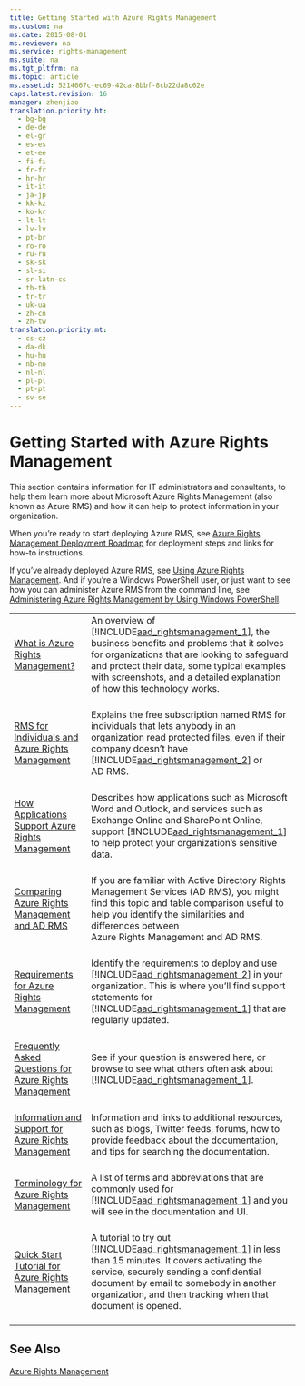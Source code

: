 ```yaml
---
title: Getting Started with Azure Rights Management
ms.custom: na
ms.date: 2015-08-01
ms.reviewer: na
ms.service: rights-management
ms.suite: na
ms.tgt_pltfrm: na
ms.topic: article
ms.assetid: 5214667c-ec69-42ca-8bbf-8cb22da8c62e
caps.latest.revision: 16
manager: zhenjiao
translation.priority.ht: 
  - bg-bg
  - de-de
  - el-gr
  - es-es
  - et-ee
  - fi-fi
  - fr-fr
  - hr-hr
  - it-it
  - ja-jp
  - kk-kz
  - ko-kr
  - lt-lt
  - lv-lv
  - pt-br
  - ro-ro
  - ru-ru
  - sk-sk
  - sl-si
  - sr-latn-cs
  - th-th
  - tr-tr
  - uk-ua
  - zh-cn
  - zh-tw
translation.priority.mt: 
  - cs-cz
  - da-dk
  - hu-hu
  - nb-no
  - nl-nl
  - pl-pl
  - pt-pt
  - sv-se
---
```

# Getting Started with Azure Rights Management
This section contains information for IT administrators and consultants, to help them learn more about Microsoft Azure Rights Management (also known as Azure RMS) and how it can help to protect information in your organization.

When you’re ready to start deploying Azure RMS, see [Azure Rights Management Deployment Roadmap](../../ems/AADRightsMgmt/Azure-Rights-Management-Deployment-Roadmap.md) for deployment steps and links for how-to instructions.

If you’ve already deployed Azure RMS, see [Using Azure Rights Management](../../ems/AADRightsMgmt/Using-Azure-Rights-Management.md). And if you’re a Windows PowerShell user, or just want to see how you can administer Azure RMS from the command line, see [Administering Azure Rights Management by Using Windows PowerShell](../../ems/AADRightsMgmt/Administering-Azure-Rights-Management-by-Using-Windows-PowerShell.md).

|||
|-|-|
|[What is Azure Rights Management?](../../ems/AADRightsMgmt/What-is-Azure-Rights-Management-.md) <br /> <br />|An overview of [!INCLUDE[aad_rightsmanagement_1](../../ems/AADRightsMgmt/includes/aad_rightsmanagement_1_md.md)], the business benefits and problems that it solves for organizations that are looking to safeguard and protect their data, some typical examples with screenshots, and a detailed explanation of how this technology works. <br /> <br />|
|[RMS for Individuals and Azure Rights Management](../../ems/AADRightsMgmt/RMS-for-Individuals-and-Azure-Rights-Management.md) <br /> <br />|Explains the free subscription named RMS for individuals that lets anybody in an organization read protected files, even if their company doesn’t have [!INCLUDE[aad_rightsmanagement_2](../../ems/AADRightsMgmt/includes/aad_rightsmanagement_2_md.md)] or AD RMS. <br /> <br />|
|[How Applications Support Azure Rights Management](../../ems/AADRightsMgmt/How-Applications-Support-Azure-Rights-Management.md) <br /> <br />|Describes how applications such as Microsoft Word and Outlook, and services such as Exchange Online and SharePoint Online, support [!INCLUDE[aad_rightsmanagement_1](../../ems/AADRightsMgmt/includes/aad_rightsmanagement_1_md.md)] to help protect your organization’s sensitive data. <br /> <br />|
|[Comparing Azure Rights Management and AD RMS](../../ems/AADRightsMgmt/Comparing-Azure-Rights-Management-and-AD-RMS.md) <br /> <br />|If you are familiar with Active Directory Rights Management Services (AD RMS), you might find this topic and table comparison useful to help you identify the similarities and differences between Azure Rights Management and AD RMS. <br /> <br />|
|[Requirements for Azure Rights Management](../../ems/AADRightsMgmt/Requirements-for-Azure-Rights-Management.md) <br /> <br />|Identify the requirements to deploy and use [!INCLUDE[aad_rightsmanagement_2](../../ems/AADRightsMgmt/includes/aad_rightsmanagement_2_md.md)] in your organization. This is where you’ll find support statements for [!INCLUDE[aad_rightsmanagement_1](../../ems/AADRightsMgmt/includes/aad_rightsmanagement_1_md.md)] that are regularly updated. <br /> <br />|
|[Frequently Asked Questions for Azure Rights Management](../../ems/AADRightsMgmt/Frequently-Asked-Questions-for-Azure-Rights-Management.md) <br /> <br />|See if your question is answered here, or browse to see what others often ask about [!INCLUDE[aad_rightsmanagement_1](../../ems/AADRightsMgmt/includes/aad_rightsmanagement_1_md.md)]. <br /> <br />|
|[Information and Support for Azure Rights Management](../../ems/AADRightsMgmt/Information-and-Support-for-Azure-Rights-Management.md) <br /> <br />|Information and links to additional resources, such as blogs, Twitter feeds, forums, how to provide feedback about the documentation, and tips for searching the documentation. <br /> <br />|
|[Terminology for Azure Rights Management](../../ems/AADRightsMgmt/Terminology-for-Azure-Rights-Management.md) <br /> <br />|A list of terms and abbreviations that are commonly used for [!INCLUDE[aad_rightsmanagement_1](../../ems/AADRightsMgmt/includes/aad_rightsmanagement_1_md.md)] and you will see in the documentation and UI. <br /> <br />|
|[Quick Start Tutorial for Azure Rights Management](../../ems/AADRightsMgmt/Quick-Start-Tutorial-for-Azure-Rights-Management.md) <br /> <br />|A tutorial to try out [!INCLUDE[aad_rightsmanagement_1](../../ems/AADRightsMgmt/includes/aad_rightsmanagement_1_md.md)] in less than 15 minutes. It covers activating the service, securely sending a confidential document by email to somebody in another organization, and then tracking when that document is opened. <br /> <br />|

## See Also
[Azure Rights Management](../../ems/AADRightsMgmt/Azure-Rights-Management.md)

